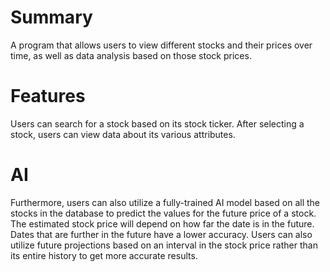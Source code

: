 # Summary
A program that allows users to view different stocks and their prices over time, as well as data analysis based on those stock prices.

# Features
Users can search for a stock based on its stock ticker. After selecting a stock, users can view data about its various attributes.

# AI
Furthermore, users can also utilize a fully-trained AI model based on all the stocks in the database to predict the values for the future price of a stock.
The estimated stock price will depend on how far the date is in the future. Dates that are further in the future have a lower accuracy.
Users can also utilize future projections based on an interval in the stock price rather than its entire history to get more accurate results.
